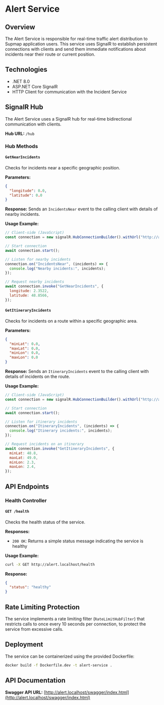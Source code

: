 # Alert Service

## Overview

The Alert Service is responsible for real-time traffic alert distribution to Supmap application users. This service uses SignalR to establish persistent connections with clients and send them immediate notifications about incidents near their route or current position.

## Technologies

- .NET 8.0
- ASP.NET Core SignalR
- HTTP Client for communication with the Incident Service

## SignalR Hub

The Alert Service uses a SignalR hub for real-time bidirectional communication with clients.

**Hub URL:** `/hub`

### Hub Methods

#### `GetNearIncidents`

Checks for incidents near a specific geographic position.

**Parameters:**

```json
{
  "longitude": 0.0,
  "latitude": 0.0
}
```

**Response:**
Sends an `IncidentsNear` event to the calling client with details of nearby incidents.

**Usage Example:**

```javascript
// Client-side (JavaScript)
const connection = new signalR.HubConnectionBuilder().withUrl("http://alert.localhost/hub").build();

// Start connection
await connection.start();

// Listen for nearby incidents
connection.on("IncidentsNear", (incidents) => {
  console.log("Nearby incidents:", incidents);
});

// Request nearby incidents
await connection.invoke("GetNearIncidents", {
  longitude: 2.3522,
  latitude: 48.8566,
});
```

#### `GetItineraryIncidents`

Checks for incidents on a route within a specific geographic area.

**Parameters:**

```json
{
  "minLat": 0.0,
  "maxLat": 0.0,
  "minLon": 0.0,
  "maxLon": 0.0
}
```

**Response:**
Sends an `ItineraryIncidents` event to the calling client with details of incidents on the route.

**Usage Example:**

```javascript
// Client-side (JavaScript)
const connection = new signalR.HubConnectionBuilder().withUrl("http://alert.localhost/hub").build();

// Start connection
await connection.start();

// Listen for itinerary incidents
connection.on("ItineraryIncidents", (incidents) => {
  console.log("Itinerary incidents:", incidents);
});

// Request incidents on an itinerary
await connection.invoke("GetItineraryIncidents", {
  minLat: 48.8,
  maxLat: 49.0,
  minLon: 2.3,
  maxLon: 2.4,
});
```

## API Endpoints

### Health Controller

#### `GET /health`

Checks the health status of the service.

**Responses:**

- `200 OK`: Returns a simple status message indicating the service is healthy

**Usage Example:**

```bash
curl -X GET http://alert.localhost/health
```

**Response:**

```json
{
  "status": "healthy"
}
```

## Rate Limiting Protection

The service implements a rate limiting filter (`RateLimitHubFilter`) that restricts calls to once every 10 seconds per connection, to protect the service from excessive calls.

## Deployment

The service can be containerized using the provided Dockerfile:

```bash
docker build -f Dockerfile.dev -t alert-service .
```

## API Documentation

**Swagger API URL:** [http://alert.localhost/swagger/index.html](http://alert.localhost/swagger/index.html)
